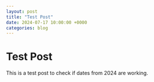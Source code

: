 ```yaml
---
layout: post
title: "Test Post"
date: 2024-07-17 10:00:00 +0000
categories: blog
---
```


# Test Post

This is a test post to check if dates from 2024 are working.
